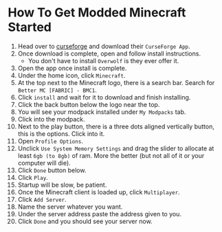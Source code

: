 # How To Get Modded Minecraft Started

1. Head over to [curseforge](https://www.curseforge.com/) and download their `CurseForge App`.
2. Once download is complete, open and follow install instructions.
   - You don't have to install `Overwolf` is they ever offer it.
3. Open the app once install is complete.
4. Under the home icon, click `Minecraft`.
5. At the top next to the Minecraft logo, there is a search bar. Search for `Better MC [FABRIC] - BMC1`.
6. Click `install` and wait for it to download and finish installing.
7. Click the back button below the logo near the top.
8. You will see your modpack installed under `My Modpacks` tab.
9. Click into the modpack.
10. Next to the play button, there is a three dots aligned vertically button, this is the options. Click into it.
11. Open `Profile Options`.
12. Unclick `Use System Memory Settings` and drag the slider to allocate at least `6gb (to 8gb)` of ram. More the better (but not all of it or your computer will die).
13. Click `Done` button below.
14. Click `Play`.
15. Startup will be slow, be patient.
16. Once the Minecraft client is loaded up, click `Multiplayer`.
17. Click `Add Server`.
18. Name the server whatever you want.
19. Under the server address paste the address given to you.
20. Click `Done` and you should see your server now.
